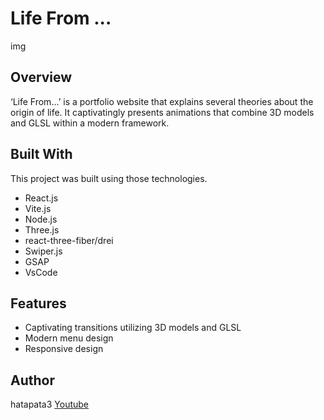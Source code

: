 # Life From ...

img

## Overview
‘Life From...’ is a portfolio website that explains several theories about the origin of life. It captivatingly presents animations that combine 3D models and GLSL within a modern framework.

## Built With
This project was built using those technologies.

- React.js
- Vite.js
- Node.js
- Three.js
- react-three-fiber/drei
- Swiper.js
- GSAP
- VsCode

## Features
- Captivating transitions utilizing 3D models and GLSL
- Modern menu design
- Responsive design

## Author
hatapata3
[Youtube](https://www.youtube.com/@hatapata3)
